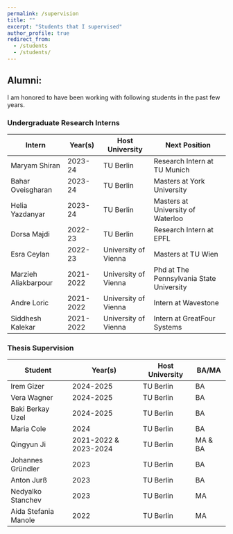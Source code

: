 ```yaml
---
permalink: /supervision
title: ""
excerpt: "Students that I supervised"
author_profile: true
redirect_from: 
  - /students
  - /students/
---
```


## Alumni:
I am honored to have been working with following students in the past few years.

###  Undergraduate Research Interns

| Intern  | Year(s)  | Host University  | Next Position |
|---|---|---|---|
|  Maryam Shiran  |  2023-24 | TU Berlin  |  Research Intern at TU Munich |
|  Bahar Oveisgharan |  2023-24 |  TU Berlin |   Masters at York University |
|  Helia Yazdanyar  |  2023-24 | TU Berlin  | Masters at University of Waterloo  |
|  Dorsa Majdi |  2022-23 |  TU Berlin |  Research Intern at EPFL |
|  Esra Ceylan  |  2022-23 | University of Vienna  | Masters at TU Wien |
|  Marzieh Aliakbarpour |  2021-2022 |  University of Vienna  |  Phd at The Pennsylvania State University |
|  Andre Loric  |  2021-2022 | University of Vienna  | Intern at Wavestone|
|  Siddhesh Kalekar |  2021-2022|  University of Vienna  | Intern at GreatFour Systems|


### Thesis Supervision


| Student  | Year(s)   | Host University |  BA/MA |
|---|---|---|---|
| Irem Gizer       |  2024-2025 | TU Berlin | BA    |
| Vera Wagner      | 2024-2025 | TU Berlin | BA    |
| Baki Berkay Uzel | 2024-2025 | TU Berlin |  BA    | 
| Maria Cole  | 2024 | TU Berlin |  BA |
| Qingyun Ji  | 2021-2022 & 2023-2024 | TU Berlin | MA & BA |
| Johannes Gründler  | 2023 | TU Berlin |  BA |
| Anton Jurß | 2023 | TU Berlin | BA | 
| Nedyalko Stanchev | 2023 | TU Berlin | MA | 
| Aida Stefania Manole  |  2022 | TU Berlin | MA    |
 
